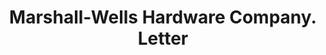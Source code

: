 ---
doi: 10.7916/D87D468X
date_other: '1910'
date_other_textual: '1910'
form: correspondence
genre:
- Letters (correspondence)
name:
- Marshall-Wells Hardware Company
object_in_context_url: https://biggert.cul.columbia.edu/items/view/ave_biggert_00640
subject_hierarchical_geographic:
- Duluth, Minnesota, United States
subject_name:
- Marshall-Wells Hardware Company
title: Marshall-Wells Hardware Company. Letter
sort_title: Marshall-Wells Hardware Company. Letter
call_number: ave_biggert_00640
coordinates:
- 46.786939,-92.098194
pid: ave_biggert_00640
identifiers: ave_biggert_00640
thumbnail: https://derivativo-2.library.columbia.edu/iiif/2/ldpd:345500/full/!256,256/0/native.jpg
permalink: /biggert/ave_biggert_00640/
layout: iiif-image-page
---